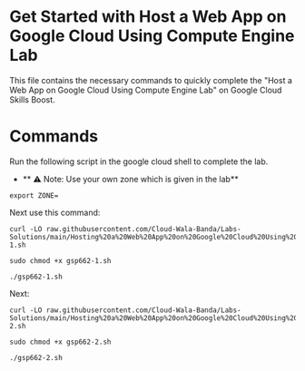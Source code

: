 # Get Started with Host a Web App on Google Cloud Using Compute Engine Lab

This file contains the necessary commands to quickly complete the "Host a Web App on Google Cloud Using Compute Engine Lab" on Google Cloud Skills Boost.

# Commands 

Run the following script in the google cloud shell to complete the lab.
- ** ⚠️ Note: Use your own zone which is given in the lab**
``` 
export ZONE=
```
Next use this command: 
```
curl -LO raw.githubusercontent.com/Cloud-Wala-Banda/Labs-Solutions/main/Hosting%20a%20Web%20App%20on%20Google%20Cloud%20Using%20Compute%20Engine/gsp662-1.sh

sudo chmod +x gsp662-1.sh

./gsp662-1.sh
```
Next:
```
curl -LO raw.githubusercontent.com/Cloud-Wala-Banda/Labs-Solutions/main/Hosting%20a%20Web%20App%20on%20Google%20Cloud%20Using%20Compute%20Engine/gsp662-2.sh

sudo chmod +x gsp662-2.sh

./gsp662-2.sh
```